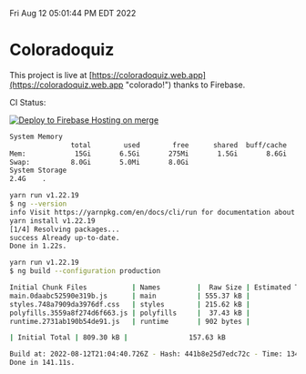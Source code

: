 Fri Aug 12 05:01:44 PM EDT 2022

# Coloradoquiz


This project is live at [https://coloradoquiz.web.app](https://coloradoquiz.web.app "colorado!") thanks to Firebase.

CI Status: 

[![Deploy to Firebase Hosting on merge](https://github.com/teamkushal/coloradoquiz/actions/workflows/firebase-hosting-merge.yml/badge.svg)](https://github.com/teamkushal/coloradoquiz/actions/workflows/firebase-hosting-merge.yml)

```bash
System Memory
               total        used        free      shared  buff/cache   available
Mem:            15Gi       6.5Gi       275Mi       1.5Gi       8.6Gi       7.0Gi
Swap:          8.0Gi       5.0Mi       8.0Gi
System Storage
2.4G	.
```
```bash
yarn run v1.22.19
$ ng --version
info Visit https://yarnpkg.com/en/docs/cli/run for documentation about this command.
yarn install v1.22.19
[1/4] Resolving packages...
success Already up-to-date.
Done in 1.22s.
```
```bash
yarn run v1.22.19
$ ng build --configuration production

Initial Chunk Files           | Names         |  Raw Size | Estimated Transfer Size
main.0daabc52590e319b.js      | main          | 555.37 kB |               132.39 kB
styles.748a7909da3976df.css   | styles        | 215.62 kB |                12.77 kB
polyfills.3559a8f274d6f663.js | polyfills     |  37.43 kB |                11.96 kB
runtime.2731ab190b54de91.js   | runtime       | 902 bytes |               517 bytes

| Initial Total | 809.30 kB |               157.63 kB

Build at: 2022-08-12T21:04:40.726Z - Hash: 441b8e25d7edc72c - Time: 134279ms
Done in 141.11s.
```
